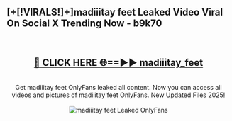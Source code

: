 <h2>[+[!VIRALS!]+]madiiitay feet Leaked Video Viral On Social X Trending Now - b9k70</h2>
<br>
<div align="center">
<h2><a href="https://libra.edu.pl?madiiitay_feet" rel="nofollow">🔴 CLICK HERE 🌐==►► madiiitay_feet</a></h2>
<br>
Get madiiitay feet OnlyFans leaked all content. Now you can access all videos and pictures of madiiitay feet OnlyFans. New Updated Files 2025!
<br>
<br>
<a href="https://libra.edu.pl?madiiitay_feet" rel="nofollow" data-target="animated-image.originalLink"><img src="https://i.ibb.co.com/WyWwxjT/player-gif2.gif" alt="madiiitay feet Leaked OnlyFans" style="max-width: 100%; display: inline-block;" data-target="animated-image.originalImage"></a>
</div>
<br>